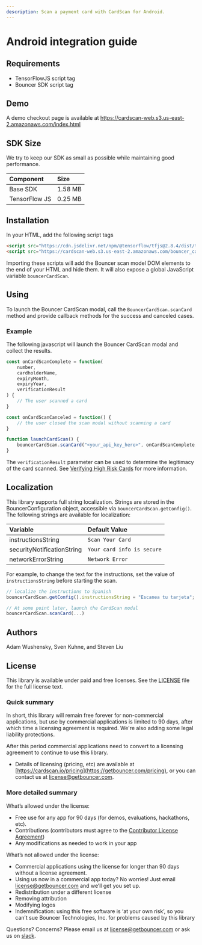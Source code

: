 ```yaml
---
description: Scan a payment card with CardScan for Android.
---
```


# Android integration guide

## Requirements

* TensorFlowJS script tag
* Bouncer SDK script tag

## Demo

A demo checkout page is available at https://cardscan-web.s3.us-east-2.amazonaws.com/index.html

## SDK Size

We try to keep our SDK as small as possible while maintaining good performance.

| Component | Size |
| :--- | :--- |
| Base SDK | 1.58 MB |
| TensorFlow JS | 0.25 MB |

## Installation

In your HTML, add the following script tags

```html
<script src="https://cdn.jsdelivr.net/npm/@tensorflow/tfjs@2.8.4/dist/tf.min.js"></script>
<script src="https://cardscan-web.s3.us-east-2.amazonaws.com/bouncer_cardscan.bundle.js"></script>
```

Importing these scripts will add the Bouncer scan model DOM elements to the end of your HTML and hide them. It will also expose a global JavaScript variable `bouncerCardScan`.

## Using

To launch the Bouncer CardScan modal, call the `BouncerCardScan.scanCard` method and provide callback methods for the success and canceled cases.

### Example

The following javascript will launch the Bouncer CardScan modal and collect the results.

```javascript
const onCardScanComplete = function(
    number,
    cardholderName,
    expiryMonth,
    expiryYear,
    verificationResult
) {
    // The user scanned a card
}

const onCardScanCanceled = function() {
    // the user closed the scan modal without scanning a card
}

function launchCardScan() {
    bouncerCardScan.scanCard("<your_api_key_here>", onCardScanComplete, onCardScanCanceled);
}
```

The `verificationResult` parameter can be used to determine the legitimacy of the card scanned. See [Verifying High Risk Cards](../../verifying-high-risk-cards/README.md) for more information.

## Localization

This library supports full string localization. Strings are stored in the BouncerConfiguration object, accessible via `bouncerCardScan.getConfig()`. The following strings are available for localization:

| Variable | Default Value |
| :--- | :--- |
| instructionsString | `Scan Your Card` |
| securityNotificationString | `Your card info is secure` |
| networkErrorString | `Network Error` |

For example, to change the text for the instructions, set the value of `instructionsString` before starting the scan.

```javascript
// localize the instructions to Spanish
bouncerCardScan.getConfig().instructionsString = "Escanea tu tarjeta";

// At some point later, launch the CardScan modal
bouncerCardScan.scanCard(...)
```

## Authors

Adam Wushensky, Sven Kuhne, and Steven Liu

## License

This library is available under paid and free licenses. See the [LICENSE](https://github.com/getbouncer/cardscan-web/blob/master/LICENSE) file for the full license text.

### Quick summary

In short, this library will remain free forever for non-commercial applications, but use by commercial applications is limited to 90 days, after which time a licensing agreement is required. We're also adding some legal liability protections.

After this period commercial applications need to convert to a licensing agreement to continue to use this library.

* Details of licensing \(pricing, etc\) are available at [https://cardscan.io/pricing](https://getbouncer.com/pricing), or you can contact us at [license@getbouncer.com](mailto:license@getbouncer.com).

### More detailed summary

What’s allowed under the license:

* Free use for any app for 90 days \(for demos, evaluations, hackathons, etc\).
* Contributions \(contributors must agree to the [Contributor License Agreement](https://github.com/getbouncer/cardscan-web/blob/master/Contributor%20License%20Agreement)\)
* Any modifications as needed to work in your app

What’s not allowed under the license:

* Commercial applications using the license for longer than 90 days without a license agreement.
* Using us now in a commercial app today? No worries! Just email [license@getbouncer.com](mailto:license@getbouncer.com) and we’ll get you set up.
* Redistribution under a different license
* Removing attribution
* Modifying logos
* Indemnification: using this free software is ‘at your own risk’, so you can’t sue Bouncer Technologies, Inc. for problems caused by this library

Questions? Concerns? Please email us at [license@getbouncer.com](mailto:license@getbouncer.com) or ask us on [slack](https://getbouncer.slack.com/).
